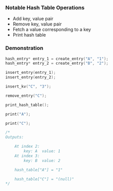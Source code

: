 ### Notable Hash Table Operations

- Add key, value pair
- Remove key, value pair
- Fetch a value corresponding to a key
- Print hash table

### Demonstration
```C
hash_entry* entry_1 = create_entry("A", "1");
hash_entry* entry_2 = create_entry("B", "2");

insert_entry(entry_1);
insert_entry(entry_2);

insert_kv("C", "3");

remove_entry("C");

print_hash_table();

print("A");

print("C");

/*
Outputs:

    At index 2:
        key: A  value: 1
    At index 3:
        key: B  value: 2

    hash_table["A"] = "1"

    hash_table["C"] = "(null)"
*/
```